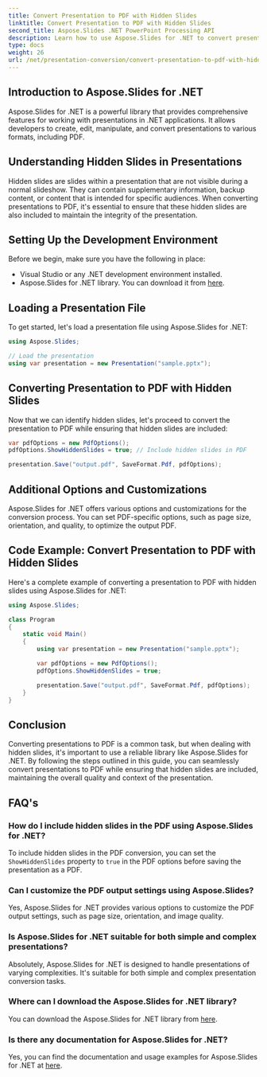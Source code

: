 ```yaml
---
title: Convert Presentation to PDF with Hidden Slides
linktitle: Convert Presentation to PDF with Hidden Slides
second_title: Aspose.Slides .NET PowerPoint Processing API
description: Learn how to use Aspose.Slides for .NET to convert presentations to PDF with hidden slides seamlessly.
type: docs
weight: 26
url: /net/presentation-conversion/convert-presentation-to-pdf-with-hidden-slides/
---
```


## Introduction to Aspose.Slides for .NET

Aspose.Slides for .NET is a powerful library that provides comprehensive features for working with presentations in .NET applications. It allows developers to create, edit, manipulate, and convert presentations to various formats, including PDF.

## Understanding Hidden Slides in Presentations

Hidden slides are slides within a presentation that are not visible during a normal slideshow. They can contain supplementary information, backup content, or content that is intended for specific audiences. When converting presentations to PDF, it's essential to ensure that these hidden slides are also included to maintain the integrity of the presentation.

## Setting Up the Development Environment

Before we begin, make sure you have the following in place:

- Visual Studio or any .NET development environment installed.
- Aspose.Slides for .NET library. You can download it from [here](https://releases.aspose.com/slides/net).

## Loading a Presentation File

To get started, let's load a presentation file using Aspose.Slides for .NET:

```csharp
using Aspose.Slides;

// Load the presentation
using var presentation = new Presentation("sample.pptx");
```

## Converting Presentation to PDF with Hidden Slides

Now that we can identify hidden slides, let's proceed to convert the presentation to PDF while ensuring that hidden slides are included:

```csharp
var pdfOptions = new PdfOptions();
pdfOptions.ShowHiddenSlides = true; // Include hidden slides in PDF

presentation.Save("output.pdf", SaveFormat.Pdf, pdfOptions);
```

## Additional Options and Customizations

Aspose.Slides for .NET offers various options and customizations for the conversion process. You can set PDF-specific options, such as page size, orientation, and quality, to optimize the output PDF.

## Code Example: Convert Presentation to PDF with Hidden Slides

Here's a complete example of converting a presentation to PDF with hidden slides using Aspose.Slides for .NET:

```csharp
using Aspose.Slides;

class Program
{
    static void Main()
    {
        using var presentation = new Presentation("sample.pptx");

        var pdfOptions = new PdfOptions();
        pdfOptions.ShowHiddenSlides = true;

        presentation.Save("output.pdf", SaveFormat.Pdf, pdfOptions);
    }
}
```

## Conclusion

Converting presentations to PDF is a common task, but when dealing with hidden slides, it's important to use a reliable library like Aspose.Slides for .NET. By following the steps outlined in this guide, you can seamlessly convert presentations to PDF while ensuring that hidden slides are included, maintaining the overall quality and context of the presentation.

## FAQ's

### How do I include hidden slides in the PDF using Aspose.Slides for .NET?

To include hidden slides in the PDF conversion, you can set the `ShowHiddenSlides` property to `true` in the PDF options before saving the presentation as a PDF.

### Can I customize the PDF output settings using Aspose.Slides?

Yes, Aspose.Slides for .NET provides various options to customize the PDF output settings, such as page size, orientation, and image quality.

### Is Aspose.Slides for .NET suitable for both simple and complex presentations?

Absolutely, Aspose.Slides for .NET is designed to handle presentations of varying complexities. It's suitable for both simple and complex presentation conversion tasks.

### Where can I download the Aspose.Slides for .NET library?

You can download the Aspose.Slides for .NET library from [here](https://releases.aspose.com/slides/net).

### Is there any documentation for Aspose.Slides for .NET?

Yes, you can find the documentation and usage examples for Aspose.Slides for .NET at [here](https://reference.aspose.com/slides/net).
